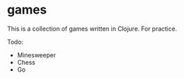 # games

This is a collection of games written in Clojure. For practice.

Todo:
- Minesweeper
- Chess
- Go